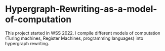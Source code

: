 # Hypergraph-Rewriting-as-a-model-of-computation

This project started in WSS 2022. I compile different models of computation (Turing machines, Register Machines, programming languages) into hypergraph rewriting. 
